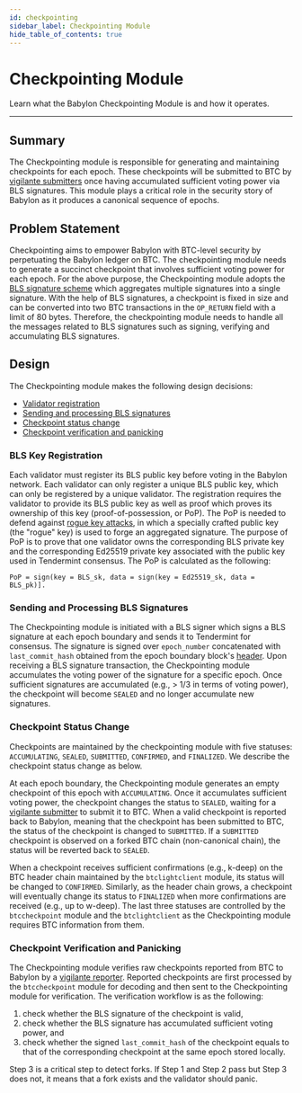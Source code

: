 ```yaml
---
id: checkpointing
sidebar_label: Checkpointing Module
hide_table_of_contents: true
---
```


# Checkpointing Module

Learn what the Babylon Checkpointing Module is and how it operates.

---

## Summary

The Checkpointing module is responsible for generating and maintaining checkpoints for each epoch.
These checkpoints will be submitted to BTC by [vigilante submitters](./submitter) once having accumulated sufficient voting power via BLS signatures.
This module plays a critical role in the security story of Babylon as it produces a canonical sequence of epochs.

## Problem Statement

Checkpointing aims to empower Babylon with BTC-level security by perpetuating the Babylon ledger on BTC.
The checkpointing module needs to generate a succinct checkpoint that involves sufficient voting power for each epoch.
For the above purpose, the Checkpointing module adopts the [BLS signature scheme](https://datatracker.ietf.org/doc/html/draft-boneh-bls-signature-00) which aggregates multiple signatures into a single signature.
With the help of BLS signatures, a checkpoint is fixed in size and can be converted into two BTC transactions in the `OP_RETURN` field with a limit of 80 bytes.
Therefore, the checkpointing module needs to handle all the messages related to BLS signatures such as signing, verifying and accumulating BLS signatures.

## Design

The Checkpointing module makes the following design decisions:

- [Validator registration](#bls-key-registration)
- [Sending and processing BLS signatures](#sending-and-processing-bls-signatures)
- [Checkpoint status change](#checkpoint-status-change)
- [Checkpoint verification and panicking](#checkpoint-verification-and-panicking)

### BLS Key Registration

Each validator must register its BLS public key before voting in the Babylon network.
Each validator can only register a unique BLS public key, which can only be registered by a unique validator.
The registration requires the validator to provide its BLS public key as well as proof which proves its ownership of this key (proof-of-possession, or PoP).
The PoP is needed to defend against [rogue key attacks](https://eprint.iacr.org/2021/377.pdf), in which a specially crafted public key (the "rogue" key) is used to forge an aggregated signature.
The purpose of PoP is to prove that one validator owns the corresponding BLS private key and the corresponding Ed25519 private key associated with the public key used in Tendermint consensus.
The PoP is calculated as the following:

`PoP = sign(key = BLS_sk, data = sign(key = Ed25519_sk, data = BLS_pk)].`

### Sending and Processing BLS Signatures

The Checkpointing module is initiated with a BLS signer which signs a BLS signature at each epoch boundary and sends it to Tendermint for consensus.
The signature is signed over `epoch_number` concatenated with `last_commit_hash` obtained from the epoch boundary block's [header](https://github.com/tendermint/spec/blob/8dd2ed4c6fe12459edeb9b783bdaaaeb590ec15c/spec/core/data_structures.md).
Upon receiving a BLS signature transaction, the Checkpointing module accumulates the voting power of the signature for a specific epoch.
Once sufficient signatures are accumulated (e.g., > 1/3 in terms of voting power),
the checkpoint will become `SEALED` and no longer accumulate new signatures.

### Checkpoint Status Change

Checkpoints are maintained by the checkpointing module with five statuses: `ACCUMULATING`, `SEALED`, `SUBMITTED`, `CONFIRMED`, and `FINALIZED`.
We describe the checkpoint status change as below.

At each epoch boundary, the Checkpointing module generates an empty checkpoint of this epoch with `ACCUMULATING`.
Once it accumulates sufficient voting power, the checkpoint changes the status to `SEALED`, waiting for a [vigilante submitter](./submitter) to submit it to BTC.
When a valid checkpoint is reported back to Babylon, meaning that the checkpoint has been submitted to BTC, the status of the checkpoint is changed to `SUBMITTED`.
If a `SUBMITTED` checkpoint is observed on a forked BTC chain (non-canonical chain), the status will be reverted back to `SEALED`.

When a checkpoint receives sufficient confirmations (e.g., k-deep) on the BTC header chain maintained by the `btclightclient` module, its status will be changed to `CONFIRMED`.
Similarly, as the header chain grows, a checkpoint will eventually change its status to `FINALIZED` when more confirmations are received (e.g., up to w-deep).
The last three statuses are controlled by the `btccheckpoint` module and the `btclightclient` as the Checkpointing module requires BTC information from them.

### Checkpoint Verification and Panicking

The Checkpointing module verifies raw checkpoints reported from BTC to Babylon by a [vigilante reporter](./reporter).
Reported checkpoints are first processed by the `btccheckpoint` module for decoding and then sent to the Checkpointing module for verification.
The verification workflow is as the following:
1. check whether the BLS signature of the checkpoint is valid,
2. check whether the BLS signature has accumulated sufficient voting power, and
3. check whether the signed `last_commit_hash` of the checkpoint equals to that of the corresponding checkpoint at the same epoch stored locally.

Step 3 is a critical step to detect forks. If Step 1 and Step 2 pass but Step 3 does not, it means that a fork exists and the validator should panic.

